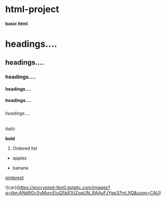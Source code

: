 # html-project
#### basic html

# headings....
## headings....
### headings....
#### headings....
##### headings....
###### headings....
*italic*

**bold**

1. Ordered list

- apples

- banana

[pinterest](https://in.pinterest.com/pin/624522673327919356/)

!(car)(https://encrypted-tbn0.gstatic.com/images?q=tbn:ANd9GcSyMurcEluQ5blOUZgaUN_RAAsFJYgp37mLXQ&usqp=CAU)
